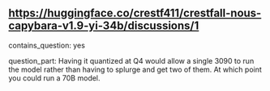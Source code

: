 ## https://huggingface.co/crestf411/crestfall-nous-capybara-v1.9-yi-34b/discussions/1

contains_question: yes

question_part: Having it quantized at Q4 would allow a single 3090 to run the model rather than having to splurge and get two of them. At which point you could run a 70B model.